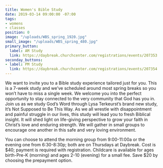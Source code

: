 ```yaml
---
title: Women's Bible Study
date: 2019-03-14 09:00:00 -07:00
tags:
- womens
- classes
position: 0
image: "/uploads/WBS_spring_1920.jpg"
small_image: "/uploads/WBS_spring_480.jpg"
primary_button:
  label: AM Study
  link: https://daybreak.churchcenter.com/registrations/events/207353
seconday_buttons:
- label: PM Study
  link: https://daybreak.churchcenter.com/registrations/events/207354
---
```


We want to invite you to a Bible study experience tailored just for you. This is a 7-week study and we’ve scheduled around most spring breaks so you won’t have to miss a single week. We welcome you into the perfect opportunity to stay connected to the very community that God has you in. Join us as we study God’s Word through Lysa Terkeurst’s brand new study, It’s Not Supposed to Be This Way. As we all wrestle with disappointment and painful struggle in our lives, this study will lead you to fresh Biblical insight. It will shed light on life-giving perspective to grow your faith in Christ’s love and enduring strength. We will gather in small groups to encourage one another in this safe and very loving environment.

You can choose to attend the morning group from 9:00-11:00a or the evening one from 6:30-8:30p; both are on Thursdays at Daybreak. Cost is $40; payment is required with registration. Childcare is available for ages birth-Pre-K (morning) and ages 2-10 (evening) for a small fee. Save $20 by choosing the prepayment option.
